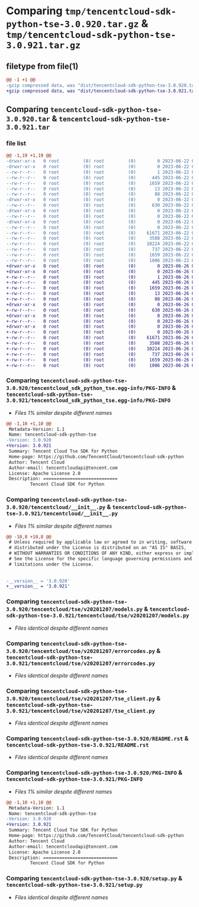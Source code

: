 # Comparing `tmp/tencentcloud-sdk-python-tse-3.0.920.tar.gz` & `tmp/tencentcloud-sdk-python-tse-3.0.921.tar.gz`

## filetype from file(1)

```diff
@@ -1 +1 @@
-gzip compressed data, was "dist/tencentcloud-sdk-python-tse-3.0.920.tar", last modified: Thu Jun 22 00:38:38 2023, max compression
+gzip compressed data, was "dist/tencentcloud-sdk-python-tse-3.0.921.tar", last modified: Mon Jun 26 00:36:18 2023, max compression
```

## Comparing `tencentcloud-sdk-python-tse-3.0.920.tar` & `tencentcloud-sdk-python-tse-3.0.921.tar`

### file list

```diff
@@ -1,19 +1,19 @@
-drwxr-xr-x   0 root         (0) root         (0)        0 2023-06-22 00:38:38.000000 tencentcloud-sdk-python-tse-3.0.920/
-drwxr-xr-x   0 root         (0) root         (0)        0 2023-06-22 00:38:38.000000 tencentcloud-sdk-python-tse-3.0.920/tencentcloud_sdk_python_tse.egg-info/
--rw-r--r--   0 root         (0) root         (0)        1 2023-06-22 00:38:38.000000 tencentcloud-sdk-python-tse-3.0.920/tencentcloud_sdk_python_tse.egg-info/dependency_links.txt
--rw-r--r--   0 root         (0) root         (0)      445 2023-06-22 00:38:38.000000 tencentcloud-sdk-python-tse-3.0.920/tencentcloud_sdk_python_tse.egg-info/SOURCES.txt
--rw-r--r--   0 root         (0) root         (0)     1659 2023-06-22 00:38:38.000000 tencentcloud-sdk-python-tse-3.0.920/tencentcloud_sdk_python_tse.egg-info/PKG-INFO
--rw-r--r--   0 root         (0) root         (0)       13 2023-06-22 00:38:38.000000 tencentcloud-sdk-python-tse-3.0.920/tencentcloud_sdk_python_tse.egg-info/top_level.txt
--rw-r--r--   0 root         (0) root         (0)       88 2023-06-22 00:38:38.000000 tencentcloud-sdk-python-tse-3.0.920/setup.cfg
-drwxr-xr-x   0 root         (0) root         (0)        0 2023-06-22 00:38:38.000000 tencentcloud-sdk-python-tse-3.0.920/tencentcloud/
--rw-r--r--   0 root         (0) root         (0)      630 2023-06-22 00:38:38.000000 tencentcloud-sdk-python-tse-3.0.920/tencentcloud/__init__.py
-drwxr-xr-x   0 root         (0) root         (0)        0 2023-06-22 00:38:38.000000 tencentcloud-sdk-python-tse-3.0.920/tencentcloud/tse/
--rw-r--r--   0 root         (0) root         (0)        0 2023-06-22 00:38:38.000000 tencentcloud-sdk-python-tse-3.0.920/tencentcloud/tse/__init__.py
-drwxr-xr-x   0 root         (0) root         (0)        0 2023-06-22 00:38:38.000000 tencentcloud-sdk-python-tse-3.0.920/tencentcloud/tse/v20201207/
--rw-r--r--   0 root         (0) root         (0)        0 2023-06-22 00:38:38.000000 tencentcloud-sdk-python-tse-3.0.920/tencentcloud/tse/v20201207/__init__.py
--rw-r--r--   0 root         (0) root         (0)    61671 2023-06-22 00:38:38.000000 tencentcloud-sdk-python-tse-3.0.920/tencentcloud/tse/v20201207/models.py
--rw-r--r--   0 root         (0) root         (0)     3508 2023-06-22 00:38:38.000000 tencentcloud-sdk-python-tse-3.0.920/tencentcloud/tse/v20201207/errorcodes.py
--rw-r--r--   0 root         (0) root         (0)    10224 2023-06-22 00:38:38.000000 tencentcloud-sdk-python-tse-3.0.920/tencentcloud/tse/v20201207/tse_client.py
--rw-r--r--   0 root         (0) root         (0)      737 2023-06-22 00:38:38.000000 tencentcloud-sdk-python-tse-3.0.920/README.rst
--rw-r--r--   0 root         (0) root         (0)     1659 2023-06-22 00:38:38.000000 tencentcloud-sdk-python-tse-3.0.920/PKG-INFO
--rw-r--r--   0 root         (0) root         (0)     1006 2023-06-22 00:38:38.000000 tencentcloud-sdk-python-tse-3.0.920/setup.py
+drwxr-xr-x   0 root         (0) root         (0)        0 2023-06-26 00:36:18.000000 tencentcloud-sdk-python-tse-3.0.921/
+drwxr-xr-x   0 root         (0) root         (0)        0 2023-06-26 00:36:18.000000 tencentcloud-sdk-python-tse-3.0.921/tencentcloud_sdk_python_tse.egg-info/
+-rw-r--r--   0 root         (0) root         (0)        1 2023-06-26 00:36:18.000000 tencentcloud-sdk-python-tse-3.0.921/tencentcloud_sdk_python_tse.egg-info/dependency_links.txt
+-rw-r--r--   0 root         (0) root         (0)      445 2023-06-26 00:36:18.000000 tencentcloud-sdk-python-tse-3.0.921/tencentcloud_sdk_python_tse.egg-info/SOURCES.txt
+-rw-r--r--   0 root         (0) root         (0)     1659 2023-06-26 00:36:18.000000 tencentcloud-sdk-python-tse-3.0.921/tencentcloud_sdk_python_tse.egg-info/PKG-INFO
+-rw-r--r--   0 root         (0) root         (0)       13 2023-06-26 00:36:18.000000 tencentcloud-sdk-python-tse-3.0.921/tencentcloud_sdk_python_tse.egg-info/top_level.txt
+-rw-r--r--   0 root         (0) root         (0)       88 2023-06-26 00:36:18.000000 tencentcloud-sdk-python-tse-3.0.921/setup.cfg
+drwxr-xr-x   0 root         (0) root         (0)        0 2023-06-26 00:36:18.000000 tencentcloud-sdk-python-tse-3.0.921/tencentcloud/
+-rw-r--r--   0 root         (0) root         (0)      630 2023-06-26 00:36:18.000000 tencentcloud-sdk-python-tse-3.0.921/tencentcloud/__init__.py
+drwxr-xr-x   0 root         (0) root         (0)        0 2023-06-26 00:36:18.000000 tencentcloud-sdk-python-tse-3.0.921/tencentcloud/tse/
+-rw-r--r--   0 root         (0) root         (0)        0 2023-06-26 00:36:18.000000 tencentcloud-sdk-python-tse-3.0.921/tencentcloud/tse/__init__.py
+drwxr-xr-x   0 root         (0) root         (0)        0 2023-06-26 00:36:18.000000 tencentcloud-sdk-python-tse-3.0.921/tencentcloud/tse/v20201207/
+-rw-r--r--   0 root         (0) root         (0)        0 2023-06-26 00:36:18.000000 tencentcloud-sdk-python-tse-3.0.921/tencentcloud/tse/v20201207/__init__.py
+-rw-r--r--   0 root         (0) root         (0)    61671 2023-06-26 00:36:18.000000 tencentcloud-sdk-python-tse-3.0.921/tencentcloud/tse/v20201207/models.py
+-rw-r--r--   0 root         (0) root         (0)     3508 2023-06-26 00:36:18.000000 tencentcloud-sdk-python-tse-3.0.921/tencentcloud/tse/v20201207/errorcodes.py
+-rw-r--r--   0 root         (0) root         (0)    10224 2023-06-26 00:36:18.000000 tencentcloud-sdk-python-tse-3.0.921/tencentcloud/tse/v20201207/tse_client.py
+-rw-r--r--   0 root         (0) root         (0)      737 2023-06-26 00:36:18.000000 tencentcloud-sdk-python-tse-3.0.921/README.rst
+-rw-r--r--   0 root         (0) root         (0)     1659 2023-06-26 00:36:18.000000 tencentcloud-sdk-python-tse-3.0.921/PKG-INFO
+-rw-r--r--   0 root         (0) root         (0)     1006 2023-06-26 00:36:18.000000 tencentcloud-sdk-python-tse-3.0.921/setup.py
```

### Comparing `tencentcloud-sdk-python-tse-3.0.920/tencentcloud_sdk_python_tse.egg-info/PKG-INFO` & `tencentcloud-sdk-python-tse-3.0.921/tencentcloud_sdk_python_tse.egg-info/PKG-INFO`

 * *Files 1% similar despite different names*

```diff
@@ -1,10 +1,10 @@
 Metadata-Version: 1.1
 Name: tencentcloud-sdk-python-tse
-Version: 3.0.920
+Version: 3.0.921
 Summary: Tencent Cloud Tse SDK for Python
 Home-page: https://github.com/TencentCloud/tencentcloud-sdk-python
 Author: Tencent Cloud
 Author-email: tencentcloudapi@tencent.com
 License: Apache License 2.0
 Description: ============================
         Tencent Cloud SDK for Python
```

### Comparing `tencentcloud-sdk-python-tse-3.0.920/tencentcloud/__init__.py` & `tencentcloud-sdk-python-tse-3.0.921/tencentcloud/__init__.py`

 * *Files 1% similar despite different names*

```diff
@@ -10,8 +10,8 @@
 # Unless required by applicable law or agreed to in writing, software
 # distributed under the License is distributed on an "AS IS" BASIS,
 # WITHOUT WARRANTIES OR CONDITIONS OF ANY KIND, either express or implied.
 # See the License for the specific language governing permissions and
 # limitations under the License.
 
 
-__version__ = '3.0.920'
+__version__ = '3.0.921'
```

### Comparing `tencentcloud-sdk-python-tse-3.0.920/tencentcloud/tse/v20201207/models.py` & `tencentcloud-sdk-python-tse-3.0.921/tencentcloud/tse/v20201207/models.py`

 * *Files identical despite different names*

### Comparing `tencentcloud-sdk-python-tse-3.0.920/tencentcloud/tse/v20201207/errorcodes.py` & `tencentcloud-sdk-python-tse-3.0.921/tencentcloud/tse/v20201207/errorcodes.py`

 * *Files identical despite different names*

### Comparing `tencentcloud-sdk-python-tse-3.0.920/tencentcloud/tse/v20201207/tse_client.py` & `tencentcloud-sdk-python-tse-3.0.921/tencentcloud/tse/v20201207/tse_client.py`

 * *Files identical despite different names*

### Comparing `tencentcloud-sdk-python-tse-3.0.920/README.rst` & `tencentcloud-sdk-python-tse-3.0.921/README.rst`

 * *Files identical despite different names*

### Comparing `tencentcloud-sdk-python-tse-3.0.920/PKG-INFO` & `tencentcloud-sdk-python-tse-3.0.921/PKG-INFO`

 * *Files 1% similar despite different names*

```diff
@@ -1,10 +1,10 @@
 Metadata-Version: 1.1
 Name: tencentcloud-sdk-python-tse
-Version: 3.0.920
+Version: 3.0.921
 Summary: Tencent Cloud Tse SDK for Python
 Home-page: https://github.com/TencentCloud/tencentcloud-sdk-python
 Author: Tencent Cloud
 Author-email: tencentcloudapi@tencent.com
 License: Apache License 2.0
 Description: ============================
         Tencent Cloud SDK for Python
```

### Comparing `tencentcloud-sdk-python-tse-3.0.920/setup.py` & `tencentcloud-sdk-python-tse-3.0.921/setup.py`

 * *Files identical despite different names*


